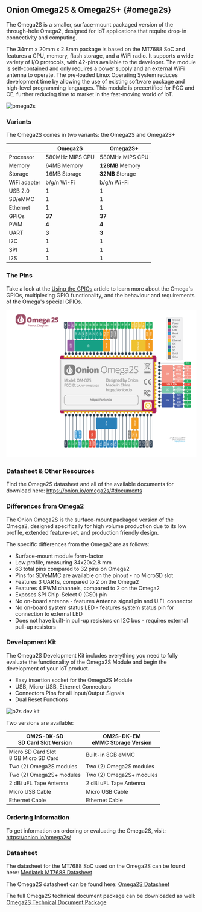 ## Onion Omega2S & Omega2S+ {#omega2s}

The Omega2S is a smaller, surface-mount packaged version of the through-hole Omega2, designed for IoT applications that require drop-in connectivity and computing. 

The 34mm x 20mm x 2.8mm package is based on the MT7688 SoC and features a CPU, memory, flash storage, and a WiFi radio. It supports a wide variety of I/O protocols, with 42-pins available to the developer. The module is self-contained and only requires a power supply and an external WiFi antenna to operate. The pre-loaded Linux Operating System reduces development time by allowing the use of existing software package and high-level programming languages. This module is precertified for FCC and CE, further reducing time to market in the fast-moving world of IoT.

![omega2s](https://onion.io/wp-content/uploads/2018/09/Omega2S_W_BG.png)

### Variants

The Omega2S comes in two variants: the Omega2S and Omega2S+

|  | Omega2S | Omega2S+ | 
| ------------- | -------------  | -------------  |
| Processor | 580MHz MIPS CPU  | 580MHz MIPS CPU  |
| Memory | 64MB Memory  | **128MB** Memory  |
| Storage | 16MB Storage  | **32MB** Storage  |
| WiFi adapter | b/g/n Wi-Fi  | b/g/n Wi-Fi  |
| USB 2.0 | 1  | 1  | 
| SD/eMMC | 1  | 1  | 
| Ethernet | 1  | 1  |
| GPIOs | **37**  | **37**  |
| PWM | **4**  | **4**  |
| UART | **3**  |  **3**  |
| I2C | 1  | 1  |
| SPI | 1  | 1  |
| I2S | 1  | 1  |

### The Pins

Take a look at the [Using the GPIOs](https://docs.onion.io/omega2-docs/using-gpios.html#important-special-gpios) article to learn more about the Omega's GPIOs, multiplexing GPIO functionality, and the behaviour and requirements of the Omega's special GPIOs.

![omega2s pinout](https://github.com/OnionIoT/Onion-Media/raw/master/Pinouts/Omega2S.png)

### Datasheet & Other Resources

Find the Omega2S datasheet and all of the available documents for download here: https://onion.io/omega2s/#documents

### Differences from Omega2
The Onion Omega2S is the surface-mount packaged version of the Omega2, designed specifically for high volume production due to its low profile, extended feature-set, and production friendly design.

The specific differences from the Omega2 are as follows:

* Surface-mount module form-factor
* Low profile, measuring 34x20x2.8 mm
* 63 total pins compared to 32 pins on Omega2
* Pins for SD/eMMC are available on the pinout - no MicroSD slot
* Features 3 UARTs, compared to 2 on the Omega2
* Features 4 PWM channels, compared to 2 on the Omega2
* Exposes SPI Chip-Select 0 (CS0) pin
* No on-board antenna - features Antenna signal pin and U.FL connector
* No on-board system status LED - features system status pin for connection to external LED
* Does not have built-in pull-up resistors on I2C bus - requires external pull-up resistors

### Development Kit

The Omega2S Development Kit includes everything you need to fully evaluate the functionality of the Omega2S Module and begin the development of your IoT product.

* Easy insertion socket for the Omega2S Module
* USB, Micro-USB, Ethernet Connectors
* Connectors Pins for all Input/Output Signals
* Dual Reset Functions

![o2s dev kit](https://raw.githubusercontent.com/OnionIoT/Onion-Docs/master/Omega2/Documentation/Hardware-Overview/img/omega2s-dev-kit-emmc-0.jpg)

Two versions are available:

| OM2S-DK-SD<br>SD Card Slot Version       | OM2S-DK-EM<br>eMMC Storage Version |
|------------------------------------------|------------------------------------|
| Micro SD Card Slot<br>8 GB Micro SD Card | Built-in 8GB eMMC                  |
| Two (2) Omega2S modules                  | Two (2) Omega2S modules            |
| Two (2) Omega2S+ modules                 | Two (2) Omega2S+ modules           |
| 2 dBi uFL Tape Antenna                   | 2 dBi uFL Tape Antenna             |
| Micro USB Cable                          | Micro USB Cable                    |
| Ethernet Cable                           | Ethernet Cable                     |

### Ordering Information

To get information on ordering or evaluating the Omega2S, visit: https://onion.io/omega2s/

### Datasheet

The datasheet for the MT7688 SoC used on the Omega2S can be found here: [Mediatek MT7688 Datasheet](https://labs.mediatek.com/fileMedia/download/9ef51e98-49b1-489a-b27e-391bac9f7bf3)

The Omega2S datasheet can be found here: [Omega2S Datasheet](https://github.com/OnionIoT/Omega2/raw/master/Documents/Omega2S%20Datasheet.pdf)

The full Omega2S technical document package can be downloaded as well: [Omega2S Technical Document Package](https://github.com/OnionIoT/Omega2/archive/master.zip)

